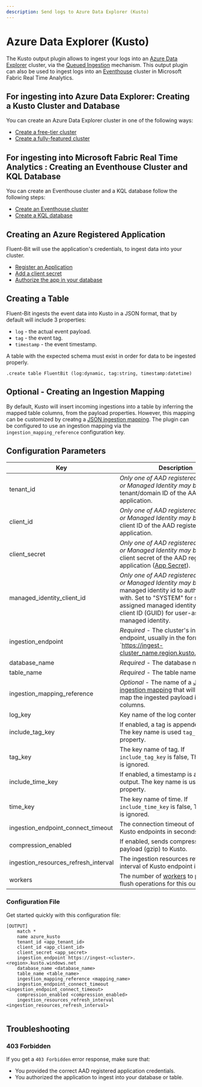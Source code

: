 ```yaml
---
description: Send logs to Azure Data Explorer (Kusto)
---
```


# Azure Data Explorer (Kusto)

The Kusto output plugin allows to ingest your logs into an [Azure Data Explorer](https://azure.microsoft.com/en-us/services/data-explorer/) cluster, via the [Queued Ingestion](https://docs.microsoft.com/en-us/azure/data-explorer/kusto/api/netfx/about-kusto-ingest#queued-ingestion) mechanism. This output plugin can also be used to ingest logs into an [Eventhouse](https://blog.fabric.microsoft.com/en-us/blog/eventhouse-overview-handling-real-time-data-with-microsoft-fabric/) cluster in Microsoft Fabric Real Time Analytics.

## For ingesting into Azure Data Explorer:  Creating a Kusto Cluster and Database

You can create an Azure Data Explorer cluster in one of the following ways:

- [Create a free-tier cluster](https://dataexplorer.azure.com/freecluster)
- [Create a fully-featured cluster](https://docs.microsoft.com/en-us/azure/data-explorer/create-cluster-database-portal)

## For ingesting into Microsoft Fabric Real Time Analytics : Creating an Eventhouse Cluster and KQL Database

You can create an Eventhouse cluster and a KQL database follow the following steps:

- [Create an Eventhouse cluster](https://docs.microsoft.com/en-us/azure/data-explorer/eventhouse/create-eventhouse-cluster)
- [Create a KQL database](https://docs.microsoft.com/en-us/azure/data-explorer/eventhouse/create-database)


## Creating an Azure Registered Application

Fluent-Bit will use the application's credentials, to ingest data into your cluster.

- [Register an Application](https://docs.microsoft.com/en-us/azure/active-directory/develop/quickstart-register-app#register-an-application)
- [Add a client secret](https://docs.microsoft.com/en-us/azure/active-directory/develop/quickstart-register-app#add-a-client-secret)
- [Authorize the app in your database](https://docs.microsoft.com/en-us/azure/data-explorer/kusto/management/access-control/principals-and-identity-providers#azure-ad-tenants)

## Creating a Table

Fluent-Bit ingests the event data into Kusto in a JSON format, that by default will include 3 properties:

- `log` - the actual event payload.
- `tag` - the event tag.
- `timestamp` - the event timestamp.

A table with the expected schema must exist in order for data to be ingested properly.

```kql
.create table FluentBit (log:dynamic, tag:string, timestamp:datetime)
```

## Optional - Creating an Ingestion Mapping

By default, Kusto will insert incoming ingestions into a table by inferring the mapped table columns, from the payload properties. However, this mapping can be customized by creatng a [JSON ingestion mapping](https://docs.microsoft.com/en-us/azure/data-explorer/kusto/management/mappings#json-mapping). The plugin can be configured to use an ingestion mapping via the `ingestion_mapping_reference` configuration key.

## Configuration Parameters

| Key                         | Description                                                                                                                                                                                                                      | Default     |
| --------------------------- | -------------------------------------------------------------------------------------------------------------------------------------------------------------------------------------------------------------------------------- | ----------- |
| tenant_id                   | _Only one of AAD registered application or Managed Identity may be set_ - The tenant/domain ID of the AAD registered application.                                                                                                                                                             |             |
| client_id                   | _Only one of AAD registered application or Managed Identity may be set_ - The client ID of the AAD registered application.                                                                                                                                                                    |             |
| client_secret               | _Only one of AAD registered application or Managed Identity may be set_ - The client secret of the AAD registered application ([App Secret](https://docs.microsoft.com/en-us/azure/active-directory/develop/howto-create-service-principal-portal#option-2-create-a-new-application-secret)). |
| managed_identity_client_id  | _Only one of AAD registered application or Managed Identity may be set_ - The managed identity id to authenticate with. Set to "SYSTEM" for system-assigned managed identity. Set the MI client ID (GUID) for user-assigned managed identity.                                                                                                                                                                   |             |
| ingestion_endpoint          | _Required_ - The cluster's ingestion endpoint, usually in the form `https://ingest-cluster_name.region.kusto.windows.net                                                                                                         |
| database_name               | _Required_ - The database name.                                                                                                                                                                                                  |             |
| table_name                  | _Required_ - The table name.                                                                                                                                                                                                     |             |
| ingestion_mapping_reference | _Optional_ - The name of a [JSON ingestion mapping](https://docs.microsoft.com/en-us/azure/data-explorer/kusto/management/mappings#json-mapping) that will be used to map the ingested payload into the table columns.           |             |
| log_key                     | Key name of the log content.                                                                                                                                                                                                     | `log`       |
| include_tag_key             | If enabled, a tag is appended to output. The key name is used `tag_key` property.                                                                                                                                                | `On`        |
| tag_key                     | The key name of tag. If `include_tag_key` is false, This property is ignored.                                                                                                                                                    | `tag`       |
| include_time_key            | If enabled, a timestamp is appended to output. The key name is used `time_key` property.                                                                                                                                         | `On`        |
| time_key                    | The key name of time. If `include_time_key` is false, This property is ignored.                                                                                                                                                  | `timestamp` |
| ingestion_endpoint_connect_timeout                    | The connection timeout of various Kusto endpoints in seconds.                                                                                                                                                  | `60` |
| compression_enabled         | If enabled, sends compressed HTTP payload (gzip) to Kusto.                                                                                                                                                  | `true` |
| ingestion_resources_refresh_interval                    | The ingestion resources refresh interval of Kusto endpoint in seconds.                                                                                                                                                  | `3600` |
| workers                     | The number of [workers](../../administration/multithreading.md#outputs) to perform flush operations for this output. | `0` |

### Configuration File

Get started quickly with this configuration file:

```
[OUTPUT]
    match *
    name azure_kusto
    tenant_id <app_tenant_id>
    client_id <app_client_id>
    client_secret <app_secret>
    ingestion_endpoint https://ingest-<cluster>.<region>.kusto.windows.net
    database_name <database_name>
    table_name <table_name>
    ingestion_mapping_reference <mapping_name>
    ingestion_endpoint_connect_timeout <ingestion_endpoint_connect_timeout>
    compression_enabled <compression_enabled>
    ingestion_resources_refresh_interval <ingestion_resources_refresh_interval>
    
```

## Troubleshooting

### 403 Forbidden

If you get a `403 Forbidden` error response, make sure that:

- You provided the correct AAD registered application credentials.
- You authorized the application to ingest into your database or table.
